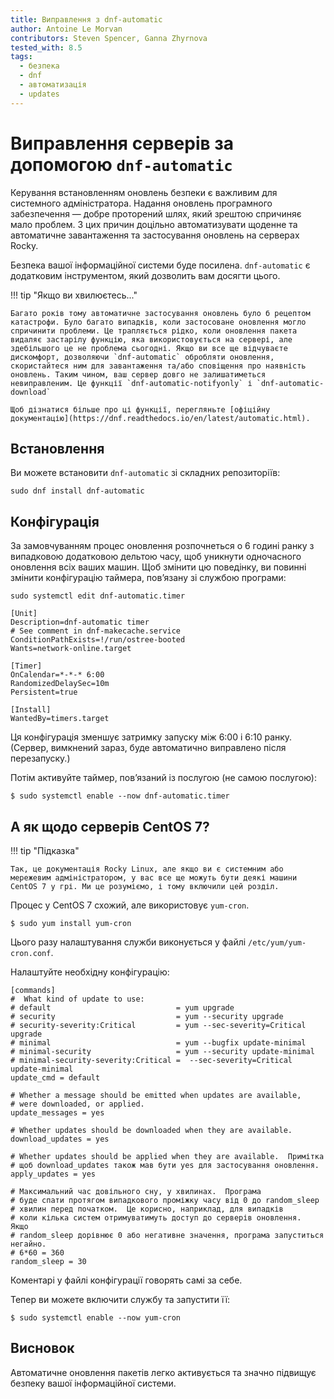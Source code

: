 ```yaml
---
title: Виправлення з dnf-automatic
author: Antoine Le Morvan
contributors: Steven Spencer, Ganna Zhyrnova
tested_with: 8.5
tags:
  - безпека
  - dnf
  - автоматизація
  - updates
---
```


# Виправлення серверів за допомогою `dnf-automatic`

Керування встановленням оновлень безпеки є важливим для системного адміністратора. Надання оновлень програмного забезпечення — добре проторений шлях, який зрештою спричиняє мало проблем. З цих причин доцільно автоматизувати щоденне та автоматичне завантаження та застосування оновлень на серверах Rocky.

Безпека вашої інформаційної системи буде посилена. `dnf-automatic` є додатковим інструментом, який дозволить вам досягти цього.

!!! tip "Якщо ви хвилюєтесь..."

    Багато років тому автоматичне застосування оновлень було б рецептом катастрофи. Було багато випадків, коли застосоване оновлення могло спричинити проблеми. Це трапляється рідко, коли оновлення пакета видаляє застарілу функцію, яка використовується на сервері, але здебільшого це не проблема сьогодні. Якщо ви все ще відчуваєте дискомфорт, дозволяючи `dnf-automatic` обробляти оновлення, скористайтеся ним для завантаження та/або сповіщення про наявність оновлень. Таким чином, ваш сервер довго не залишатиметься невиправленим. Це функції `dnf-automatic-notifyonly` і `dnf-automatic-download`
    
    Щоб дізнатися більше про ці функції, перегляньте [офіційну документацію](https://dnf.readthedocs.io/en/latest/automatic.html).

## Встановлення

Ви можете встановити `dnf-automatic` зі складних репозиторіїв:

```
sudo dnf install dnf-automatic
```

## Конфігурація

За замовчуванням процес оновлення розпочнеться о 6 годині ранку з випадковою додатковою дельтою часу, щоб уникнути одночасного оновлення всіх ваших машин. Щоб змінити цю поведінку, ви повинні змінити конфігурацію таймера, пов’язану зі службою програми:

```
sudo systemctl edit dnf-automatic.timer

[Unit]
Description=dnf-automatic timer
# See comment in dnf-makecache.service
ConditionPathExists=!/run/ostree-booted
Wants=network-online.target

[Timer]
OnCalendar=*-*-* 6:00
RandomizedDelaySec=10m
Persistent=true

[Install]
WantedBy=timers.target
```

Ця конфігурація зменшує затримку запуску між 6:00 і 6:10 ранку. (Сервер, вимкнений зараз, буде автоматично виправлено після перезапуску.)

Потім активуйте таймер, пов’язаний із послугою (не самою послугою):

```
$ sudo systemctl enable --now dnf-automatic.timer
```

## А як щодо серверів CentOS 7?

!!! tip "Підказка"

    Так, це документація Rocky Linux, але якщо ви є системним або мережевим адміністратором, у вас все ще можуть бути деякі машини CentOS 7 у грі. Ми це розуміємо, і тому включили цей розділ.

Процес у CentOS 7 схожий, але використовує `yum-cron`.

```
$ sudo yum install yum-cron
```

Цього разу налаштування служби виконується у файлі `/etc/yum/yum-cron.conf`.

Налаштуйте необхідну конфігурацію:

```
[commands]
#  What kind of update to use:
# default                            = yum upgrade
# security                           = yum --security upgrade
# security-severity:Critical         = yum --sec-severity=Critical upgrade
# minimal                            = yum --bugfix update-minimal
# minimal-security                   = yum --security update-minimal
# minimal-security-severity:Critical =  --sec-severity=Critical update-minimal
update_cmd = default

# Whether a message should be emitted when updates are available,
# were downloaded, or applied.
update_messages = yes

# Whether updates should be downloaded when they are available.
download_updates = yes

# Whether updates should be applied when they are available.  Примітка
# щоб download_updates також мав бути yes для застосування оновлення.
apply_updates = yes

# Максимальний час довільного сну, у хвилинах.  Програма
# буде спати протягом випадкового проміжку часу від 0 до random_sleep
# хвилин перед початком.  Це корисно, наприклад, для випадків
# коли кілька систем отримуватимуть доступ до серверів оновлення.  Якщо
# random_sleep дорівнює 0 або негативне значення, програма запуститься негайно.
# 6*60 = 360
random_sleep = 30
```

Коментарі у файлі конфігурації говорять самі за себе.

Тепер ви можете включити службу та запустити її:

```
$ sudo systemctl enable --now yum-cron
```

## Висновок

Автоматичне оновлення пакетів легко активується та значно підвищує безпеку вашої інформаційної системи.

